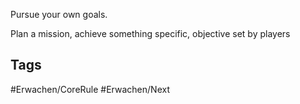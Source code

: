 Pursue your own goals.

Plan a mission, achieve something specific, objective set by players

## Tags
#Erwachen/CoreRule #Erwachen/Next